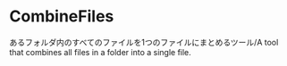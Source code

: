 # CombineFiles
あるフォルダ内のすべてのファイルを1つのファイルにまとめるツール/A tool that combines all files in a folder into a single file.
